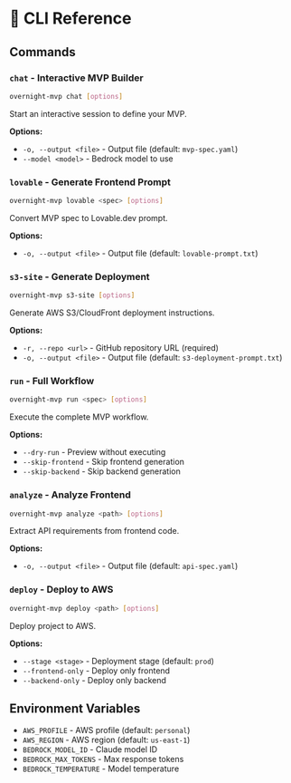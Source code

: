 # 🔧 CLI Reference

## Commands

### `chat` - Interactive MVP Builder
```bash
overnight-mvp chat [options]
```
Start an interactive session to define your MVP.

**Options:**
- `-o, --output <file>` - Output file (default: `mvp-spec.yaml`)
- `--model <model>` - Bedrock model to use

### `lovable` - Generate Frontend Prompt
```bash
overnight-mvp lovable <spec> [options]
```
Convert MVP spec to Lovable.dev prompt.

**Options:**
- `-o, --output <file>` - Output file (default: `lovable-prompt.txt`)

### `s3-site` - Generate Deployment
```bash
overnight-mvp s3-site [options]
```
Generate AWS S3/CloudFront deployment instructions.

**Options:**
- `-r, --repo <url>` - GitHub repository URL (required)
- `-o, --output <file>` - Output file (default: `s3-deployment-prompt.txt`)

### `run` - Full Workflow
```bash
overnight-mvp run <spec> [options]
```
Execute the complete MVP workflow.

**Options:**
- `--dry-run` - Preview without executing
- `--skip-frontend` - Skip frontend generation
- `--skip-backend` - Skip backend generation

### `analyze` - Analyze Frontend
```bash
overnight-mvp analyze <path> [options]
```
Extract API requirements from frontend code.

**Options:**
- `-o, --output <file>` - Output file (default: `api-spec.yaml`)

### `deploy` - Deploy to AWS
```bash
overnight-mvp deploy <path> [options]
```
Deploy project to AWS.

**Options:**
- `--stage <stage>` - Deployment stage (default: `prod`)
- `--frontend-only` - Deploy only frontend
- `--backend-only` - Deploy only backend

## Environment Variables

- `AWS_PROFILE` - AWS profile (default: `personal`)
- `AWS_REGION` - AWS region (default: `us-east-1`)
- `BEDROCK_MODEL_ID` - Claude model ID
- `BEDROCK_MAX_TOKENS` - Max response tokens
- `BEDROCK_TEMPERATURE` - Model temperature